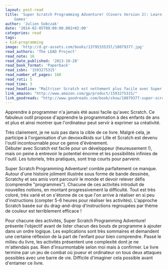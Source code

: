 ```yaml
---
layout: post-read
title: 'Super Scratch Programming Adventure! (Covers Version 2): Learn to Program by Making Cool
    Games'
author: 'Julien Sobczak'
date: '2014-02-05T09:00:00.002+02:00'
categories: read
tags:
- kid-programming
image: 'http://d.gr-assets.com/books/1379533533l/18079377.jpg'
read_authors: 'The LEAD Project'
read_note: 16
read_date_published: '2013-10-28'
read_book_format: 'Paperback'
read_isbn: '1593275315'
read_number_of_pages: 160
read_roti: 5
read_time: 3
read_headline: "Maîtriser Scratch est nettement plus facile avec Super Scratch Programming Adventure! En moins de 10 activités, vous découvrez l'ensemble des instructions offertes et apercevez enfin le vrai potentiel de l'outil."
link_amazon: "http://www.amazon.com/gp/product/1593275315/"
link_goodreads: "http://www.goodreads.com/book/show/18079377-super-scratch-programming-adventure-covers-version-2"
---
```



Apprendre à programmer n'a jamais été aussi facile qu'avec Scratch. Ce fabuleux outil propose d'apprendre la programmation à des enfants de ans et plus et ainsi montrer que l'ordinateur peut servir à exprimer sa créativité.

Très clairement, je ne suis pas dans la cible de ce livre. Malgré cela, je participe à l'organisation d'un devoxx4kids sur Lille et Scratch est devenu l'outil incontournable pour ce genre d'événement.<br/> Débuter avec Scratch est facile pour un développeur (heureusement !), mais on peine à entrevoir le potentiel énorme et les possibilités infinies de l'outil. Les tutoriels, très pratiques, sont trop courts pour parvenir.

Super Scratch Programming Adventure! comble parfaitement ce manque. Autour d'une histoire joliment illustrée sous forme de bande dessinée, Scratchy et ses amis vont parcourir le monde et devoir relever défis (comprendre "programmes"). Chacune de ces activités introduit de nouvelles notions, en montant progressivement la difficulté. Tout est très coloré, très varié et on s'étonne de ce que l'on arrive à réaliser en si peu d'instructions (compter 5-6 heures pour réaliser les activités). L'approche Scratch basée sur du drag-and-drop d'instructions regroupées par thème de couleur est terriblement efficace !

Pour chacune des activités, Super Scratch Programming Adventure! présente l'objectif avant de lister chacun des bouts de programme à ajouter dans un ordre logique. Les explications sont très sommaires et demandent une certaine réflexion de la part de l'enfant pour bien comprendre. Passé le milieu du livre, les activités présentent une complexité dont je ne m'attendais pas. Rien d'insurmontable selon moi mais à confirmer. Le livre termine par un jeu de combat où joueur et ordinateur on tous deux attaques possibles avec une barre de vie. Difficile d'imaginer cela possible avant d'entamer ce livre.

